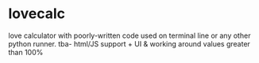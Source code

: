 # lovecalc
love calculator with poorly-written code used on terminal line or any other python runner. 
tba- html/JS support + UI & working around values greater than 100%
